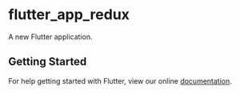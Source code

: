 # flutter_app_redux

A new Flutter application.

## Getting Started

For help getting started with Flutter, view our online
[documentation](https://flutter.io/).
